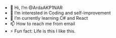 - 👋 Hi, I’m @ArdaAKP1NAR
- 👀 I’m interested in Coding and self-improvement
- 🌱 I’m currently learning C# and React
- 📫 How to reach me from email 
- ⚡ Fun fact: Life is this I like this.

<!---
ArdaAKP1NAR/ArdaAKP1NAR is a ✨ special ✨ repository because its `README.md` (this file) appears on your GitHub profile.
You can click the Preview link to take a look at your changes.
--->
